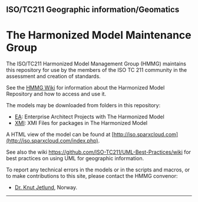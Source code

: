## ISO/TC211 Geographic information/Geomatics 
# The Harmonized Model Maintenance Group

The ISO/TC211 Harmonized Model Management Group (HMMG) maintains this repository for use by the members of the ISO TC 211 community in the assessment and creation of standards. 

See the [HMMG Wiki](https://github.com/ISO-TC211/HMMG/wiki) for information about the Harmonized Model Repository and how to access and use it. 

The models may be downloaded from folders in this repository:
* [EA](https://github.com/ISO-TC211/HMMG/tree/master/EA): Enterprise Architect Projects with The Harmonized Model
* [XMI](https://github.com/ISO-TC211/HMMG/tree/master/XMI): XMI Files for packages in The Harmonized Model

A HTML view of the model can be found at [http://iso.sparxcloud.com](http://iso.sparxcloud.com/index.php).

See also the wiki https://github.com/ISO-TC211/UML-Best-Practices/wiki for best practices on using UML for geographic information. 

To report any technical errors in the models or in the scripts and macros, or to make contributions to this site, please contact the HMMG convenor:
* [Dr. Knut Jetlund](mailto:knut.jetlund@vegvesen.no), Norway.
---------------------------------------------------------------------------------



